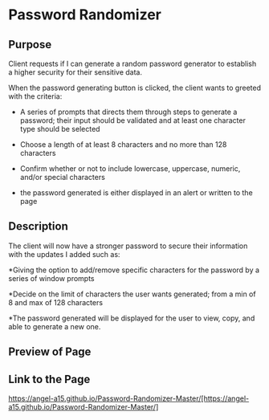# Password Randomizer

## Purpose
Client requests if I can generate a random password generator to establish a higher security for
their sensitive data.

When the password generating button is clicked, the client wants to greeted with the criteria:

* A series of prompts that directs them through steps to generate a password; their
input should be validated and at least one character type should be selected

* Choose a length of at least 8 characters and no more than 128 characters 

* Confirm whether or not to include lowercase, uppercase, numeric, and/or special characters

* the password generated is either displayed in an alert or written to the page

## Description
The client will now have a stronger password to secure their information with the updates I added 
such as:

*Giving the option to add/remove specific characters for the password
by a series of window prompts

*Decide on the limit of characters the user wants generated; from a min of 8 and max of 128 characters

*The password generated will be displayed for the user to view, copy, and able to generate a new 
one.

## Preview of Page





## Link to the Page
https://angel-a15.github.io/Password-Randomizer-Master/[https://angel-a15.github.io/Password-Randomizer-Master/]


